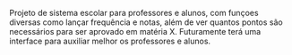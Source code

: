 Projeto de sistema escolar para professores e alunos, com funçoes diversas como lançar frequência e notas, além de ver quantos pontos são necessários para ser aprovado em matéria X.
Futuramente terá uma interface para auxiliar melhor os professores e alunos.
